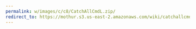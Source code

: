 ```yaml
---
permalink: w/images/c/c8/CatchAllCmdL.zip/
redirect_to: https://mothur.s3.us-east-2.amazonaws.com/wiki/catchallcmdl.zip
---
```


